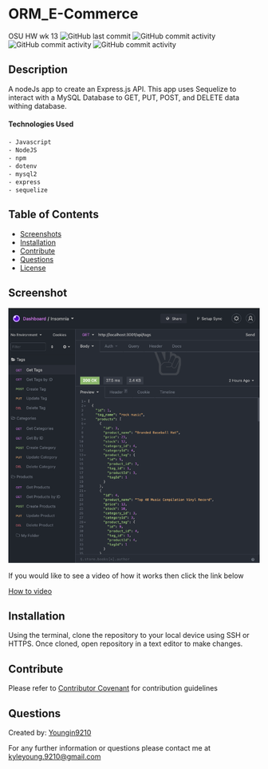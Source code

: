 # ORM_E-Commerce

OSU HW wk 13
![GitHub last commit](https://img.shields.io/github/last-commit/Youngin9210/ORM_E-Commerce)
![GitHub commit activity](https://img.shields.io/github/commit-activity/m/Youngin9210/ORM_E-Commerce)
![GitHub commit activity](https://img.shields.io/github/languages/count/Youngin9210/ORM_E-Commerce)
![GitHub commit activity](https://img.shields.io/github/languages/top/Youngin9210/ORM_E-Commerce)

## Description

A nodeJs app to create an Express.js API. This app uses Sequelize to interact with a MySQL Database to GET, PUT, POST, and DELETE data withing database.

#### Technologies Used

    - Javascript
    - NodeJS
    - npm
    - dotenv
    - mysql2
    - express
    - sequelize

## Table of Contents

- [Screenshots](#screenshots)
- [Installation](#installation)
- [Contribute](#contribute)
- [Questions](#questions)
- [License](#license)

## Screenshot

![image](readmeAssets/screenshot.png)

If you would like to see a video of how it works then click the link below

[How to video](https://drive.google.com/file/d/1vA1w6L4gphfvgBufstDtsLIXeaocHUyE/view)

## Installation

Using the terminal, clone the repository to your local device using SSH or HTTPS. Once cloned, open repository in a text editor to make changes.

## Contribute

Please refer to [Contributor Covenant](https://www.contributor-covenant.org/version/2/0/code_of_conduct/) for contribution guidelines

## Questions

Created by: [Youngin9210](https://github.com/Youngin9210)

For any further information or questions please contact me at [kyleyoung.9210@gmail.com](mailto:kyleyoung.9210@gmail.com)
